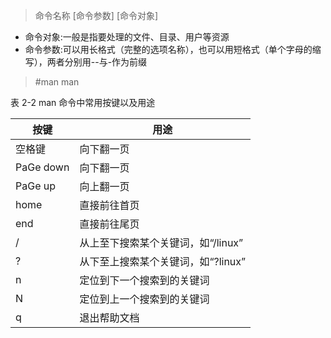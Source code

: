  >命令名称 [命令参数] [命令对象]

- 命令对象:一般是指要处理的文件、目录、用户等资源
- 命令参数:可以用长格式（完整的选项名称），也可以用短格式（单个字母的缩写），两者分别用--与-作为前缀

> #man man

表 2-2 man 命令中常用按键以及用途

|	按键	|	用途	|
|	---	|	---	|
|	空格键	|	向下翻一页	|
|	PaGe down	|	向下翻一页	|
|	PaGe up	|	向上翻一页	|
|	home	|	直接前往首页	|
|	end	|	直接前往尾页	|
|	/	|	从上至下搜索某个关键词，如“/linux”	|
|	?	|	从下至上搜索某个关键词，如“?linux”	|
|	n	|	定位到下一个搜索到的关键词	|
|	N	|	定位到上一个搜索到的关键词	|
|	q	|	退出帮助文档	|
